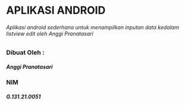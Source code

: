 # APLIKASI ANDROID
###### Aplikasi android sederhana untuk menampilkan inputan data kedalam listview edit oleh Anggi Pranatasari

### Dibuat Oleh :
##### Anggi Pranatasari
### NIM
##### G.131.21.0051